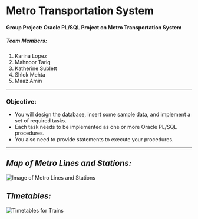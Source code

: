 # Metro Transportation System
#### Group Project: Oracle PL/SQL Project on Metro Transportation System

##### Team Members:
1. Karina Lopez
2. Mahnoor Tariq
3. Katherine Sublett
4. Shlok Mehta
5. Maaz Amin
---
### Objective:
- You will design the database, insert some sample data, and implement a set of required tasks. 
- Each task needs to be implemented as one or more Oracle PL/SQL procedures. 
- You also need to provide statements to execute your procedures.

---
## *Map of Metro Lines and Stations:*
![Image of Metro Lines and Stations](https://github.com/katsublett/Metro/blob/media/routeMap.png?raw=true)


## *Timetables:*
![Timetables for Trains](https://github.com/katsublett/Metro/blob/media/Timetables.png?raw=true)



